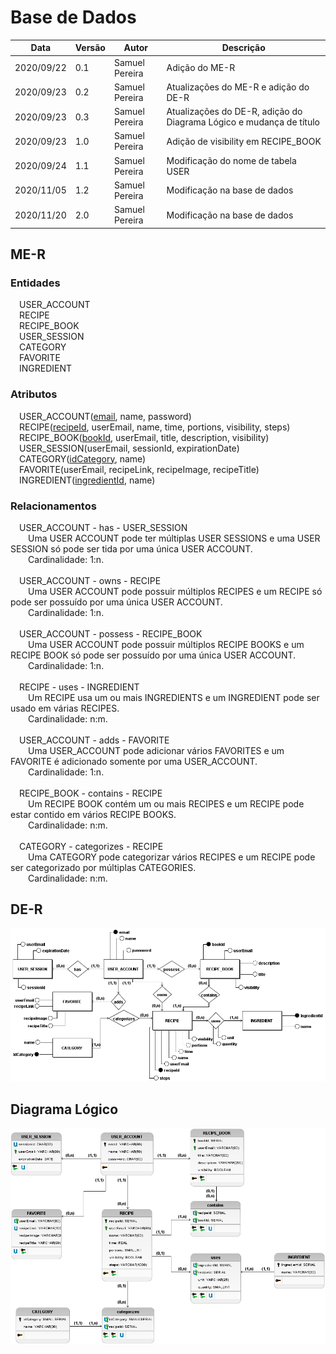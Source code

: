 
# Base de Dados
| Data |Versão| Autor | Descrição |
| ---- | ---- | ----- | --------- |
| 2020/09/22 | 0.1 | Samuel Pereira | Adição do ME-R |
| 2020/09/23 | 0.2 | Samuel Pereira | Atualizações do ME-R e adição do DE-R |
| 2020/09/23 | 0.3 | Samuel Pereira | Atualizações do DE-R, adição do Diagrama Lógico e mudança de título |
| 2020/09/23 | 1.0 | Samuel Pereira | Adição de visibility em RECIPE_BOOK |
| 2020/09/24 | 1.1 | Samuel Pereira | Modificação do nome de tabela USER |
| 2020/11/05 | 1.2 | Samuel Pereira | Modificação na base de dados |
| 2020/11/20 | 2.0 | Samuel Pereira | Modificação na base de dados |

## ME-R

### Entidades
&emsp;USER_ACCOUNT</br>
&emsp;RECIPE</br>
&emsp;RECIPE_BOOK</br>
&emsp;USER_SESSION</br>
&emsp;CATEGORY</br>
&emsp;FAVORITE</br>
&emsp;INGREDIENT</br>


### Atributos
&emsp;USER_ACCOUNT(<u>email</u>, name, password)</br>
&emsp;RECIPE(<u>recipeId</u>, userEmail, name, time, portions, visibility, steps)</br>
&emsp;RECIPE_BOOK(<u>bookId</u>, userEmail, title, description, visibility)</br>
&emsp;USER_SESSION(userEmail, sessionId, expirationDate)</br>
&emsp;CATEGORY(<u>idCategory</u>, name)</br>
&emsp;FAVORITE(userEmail, recipeLink, recipeImage, recipeTitle)</br>
&emsp;INGREDIENT(<u>ingredientId</u>, name)</br>

### Relacionamentos
&emsp;USER_ACCOUNT - has - USER_SESSION</br>
&emsp;&emsp;Uma USER ACCOUNT pode ter múltiplas USER SESSIONS e uma USER SESSION só pode ser tida por uma única USER ACCOUNT.</br>
&emsp;&emsp;Cardinalidade: 1:n.</br>
</br>
&emsp;USER_ACCOUNT - owns - RECIPE</br>
&emsp;&emsp;Uma USER ACCOUNT pode possuir múltiplos RECIPES e um RECIPE só pode ser possuído por uma única USER ACCOUNT.</br>
&emsp;&emsp;Cardinalidade: 1:n.</br>
</br>
&emsp;USER_ACCOUNT - possess - RECIPE_BOOK</br>
&emsp;&emsp;Uma USER ACCOUNT pode possuir múltiplos RECIPE BOOKS e um RECIPE BOOK só pode ser possuído por uma única USER ACCOUNT.</br>
&emsp;&emsp;Cardinalidade: 1:n.</br>
</br>
&emsp;RECIPE - uses - INGREDIENT</br>
&emsp;&emsp;Um RECIPE usa um ou mais INGREDIENTS e um INGREDIENT pode ser usado em várias RECIPES.</br>
&emsp;&emsp;Cardinalidade: n:m.</br>
</br>
&emsp;USER_ACCOUNT - adds - FAVORITE</br>
&emsp;&emsp;Uma USER_ACCOUNT pode adicionar vários FAVORITES e um FAVORITE é adicionado somente por uma USER_ACCOUNT.</br>
&emsp;&emsp;Cardinalidade: 1:n.</br>
</br>
&emsp;RECIPE_BOOK - contains - RECIPE</br>
&emsp;&emsp;Um RECIPE BOOK contém um ou mais RECIPES e um RECIPE pode estar contido em vários RECIPE BOOKS.</br>
&emsp;&emsp;Cardinalidade: n:m.</br>
</br>
&emsp;CATEGORY - categorizes - RECIPE</br>
&emsp;&emsp;Uma CATEGORY pode categorizar vários RECIPES e um RECIPE pode ser categorizado por múltiplas CATEGORIES.</br>
&emsp;&emsp;Cardinalidade: n:m.</br>

## DE-R
![](../assets/04-modelagem/20201120-der.png)

## Diagrama Lógico
![](../assets/04-modelagem/20201120-logico.png)